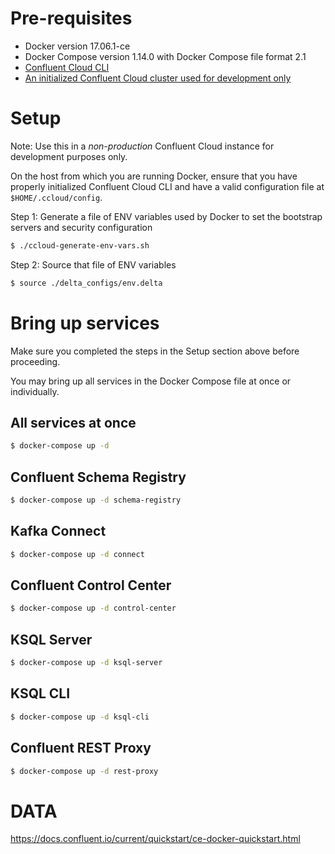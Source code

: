 # Pre-requisites

* Docker version 17.06.1-ce
* Docker Compose version 1.14.0 with Docker Compose file format 2.1
* [Confluent Cloud CLI](https://docs.confluent.io/current/cloud-quickstart.html#step-2-install-ccloud-cli)
* [An initialized Confluent Cloud cluster used for development only](https://confluent.cloud)

# Setup

Note: Use this in a *non-production* Confluent Cloud instance for development purposes only.

On the host from which you are running Docker, ensure that you have properly initialized Confluent Cloud CLI and have a valid configuration file at `$HOME/.ccloud/config`.

Step 1: Generate a file of ENV variables used by Docker to set the bootstrap servers and security configuration

```bash
$ ./ccloud-generate-env-vars.sh
```

Step 2: Source that file of ENV variables

```bash
$ source ./delta_configs/env.delta
```

# Bring up services

Make sure you completed the steps in the Setup section above before proceeding. 

You may bring up all services in the Docker Compose file at once or individually.

## All services at once

```bash
$ docker-compose up -d
```

## Confluent Schema Registry

```bash
$ docker-compose up -d schema-registry
```

## Kafka Connect

```bash
$ docker-compose up -d connect
```

## Confluent Control Center

```bash
$ docker-compose up -d control-center
```

## KSQL Server

```bash
$ docker-compose up -d ksql-server
```

## KSQL CLI

```bash
$ docker-compose up -d ksql-cli
```

## Confluent REST Proxy

```bash
$ docker-compose up -d rest-proxy
```



# DATA

https://docs.confluent.io/current/quickstart/ce-docker-quickstart.html
